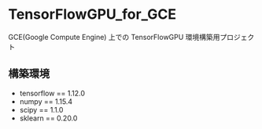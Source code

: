 # TensorFlowGPU_for_GCE
GCE(Google Compute Engine) 上での TensorFlowGPU 環境構築用プロジェクト

 ## 構築環境
* tensorflow == 1.12.0
* numpy == 1.15.4
* scipy == 1.1.0
* sklearn == 0.20.0
 
